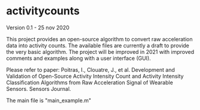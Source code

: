 # activitycounts
 Version 0.1 - 25 nov 2020
 
 This project provides an open-source algorithm to convert raw acceleration data into activity counts. 
 The available files are currently a draft to provide the very basic algorithm.
 The project will be improved in 2021 with improved comments and examples along with a user interface (GUI).

 Please refer to paper:
     Poitras, I., Clouatre, J., et al. Development and Validation of
     Open-Source Activity Intensity Count and Activity Intensity
     Classification Algorithms from Raw Acceleration Signal of Wearable
     Sensors. Sensors Journal.

The main file is "main_example.m"
